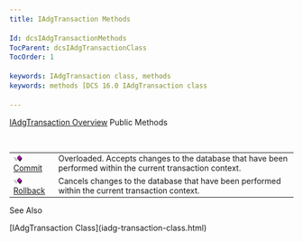 ```yaml
---
title: IAdgTransaction Methods

Id: dcsIAdgTransactionMethods
TocParent: dcsIAdgTransactionClass
TocOrder: 1

keywords: IAdgTransaction class, methods
keywords: methods [DCS 16.0 IAdgTransaction class

---
```


[IAdgTransaction Overview](iadg-transaction-class.html) 
Public Methods

<br />


|      |      |
| ---- | ---- |
| <img alt="public property" src="images/public-method.gif" x-maintain-ratio="TRUE" width="15" height="11" border="0" /> [ Commit](iadg-transaction-class-commit-methods.html) | Overloaded. Accepts changes to the database that have been performed within the current transaction context. |
| <img alt="public property" src="images/public-method.gif" x-maintain-ratio="TRUE" width="15" height="11" border="0" /> [ Rollback](iadg-transaction-class-rollback-method.html) | Cancels changes to the database that have been performed within the current transaction context. |



See Also

<dl />
      [IAdgTransaction Class](iadg-transaction-class.html)

